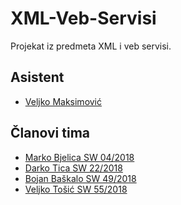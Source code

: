 # XML-Veb-Servisi
Projekat iz predmeta XML i veb servisi.

## Asistent
- [Veljko Maksimović]

## Članovi tima
- [Marko Bjelica SW 04/2018]
- [Darko Tica SW 22/2018]
- [Bojan Baškalo SW 49/2018]
- [Veljko Tošić SW 55/2018]

[Veljko Maksimović]: https://github.com/VeljkoMaksimovic
[Marko Bjelica SW 04/2018]: https://github.com/bjelicamarko
[Darko Tica SW 22/2018]: https://github.com/darkotica
[Veljko Tošić SW 55/2018]: https://github.com/tosic-sw
[Bojan Baškalo SW 49/2018]: https://github.com/BoJaN77799
